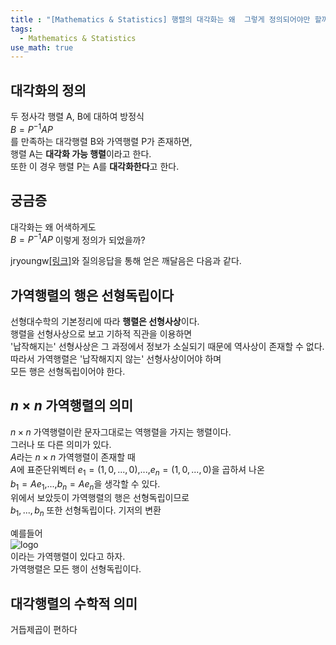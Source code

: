 ```yaml
---
title : "[Mathematics & Statistics] 행렬의 대각화는 왜  그렇게 정의되어야만 할까"
tags:
  - Mathematics & Statistics
use_math: true
---
```


## 대각화의 정의
두 정사각 행렬 A, B에 대하여 방정식  
$B=P^{-1}AP$  
를 만족하는 대각행렬 B와 가역행렬 P가 존재하면,  
행렬 A는 **대각화 가능 행렬**이라고 한다.  
또한 이 경우 행렬 P는 A를 **대각화한다**고 한다.  
  
  
## 궁금증
대각화는 왜 어색하게도  
$B=P^{-1}AP$ 
이렇게 정의가 되었을까?  
  
jryoungw[[링크]](https://jryoungw.github.io/)와 질의응답을 통해 얻은 깨달음은 다음과 같다.  
  
  
## 가역행렬의 행은 선형독립이다
선형대수학의 기본정리에 따라 **행렬은 선형사상**이다.  
행렬을 선형사상으로 보고 기하적 직관을 이용하면  
'납작해지는' 선형사상은 그 과정에서 정보가 소실되기 때문에 역사상이 존재할 수 없다.  
따라서 가역행렬은 '납작해지지 않는' 선형사상이어야 하며  
모든 행은 선형독립이어야 한다.
  
  
## $n\times n$ 가역행렬의 의미
$n\times n$ 가역행렬이란 문자그대로는 역행렬을 가지는 행렬이다.  
그러나 또 다른 의미가 있다.  
$A$라는 $n\times n$ 가역행렬이 존재할 때  
$A$에 표준단위벡터 $e_{1}=(1,0,...,0)$,...,$e_{n}=(1,0,...,0)$을 곱하셔 나온  
$b_{1}=Ae_{1}$,...,$b_{n}=Ae_{n}$을 생각할 수 있다.  
위에서 보았듯이 가역행렬의 행은 선형독립이므로  
$b_{1},...,b_{n}$ 또한 선형독립이다.
기저의 변환
  
예를들어  
![logo](http://www.sciweavers.org/upload/Tex2Img_1567947485/render.png)  
이라는 가역행렬이 있다고 하자.  
가역행렬은 모든 행이 선형독립이다.  


  
## 대각행렬의 수학적 의미
거듭제곱이 편하다
